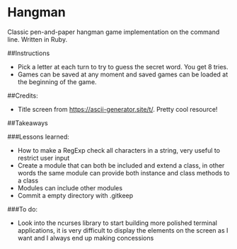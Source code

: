 # Hangman
Classic pen-and-paper hangman game implementation on the command line. Written in Ruby.

##Instructions

- Pick a letter at each turn to try to guess the secret word. You get 8 tries.
- Games can be saved at any moment and saved games can be loaded at the beginning of
the game.

##Credits:

- Title screen from https://ascii-generator.site/t/. Pretty cool resource!

##Takeaways


###Lessons learned:

- How to make a RegExp check all characters in a string, very useful to restrict user input
- Create a module that can both be included and extend a class, in other words the same 
module can provide both instance and class methods to a class
- Modules can include other modules
- Commit a empty directory with .gitkeep

###To do:

- Look into the ncurses library to start building more polished terminal applications, it is
very difficult to display the elements on the screen as I want and I always end up making
concessions